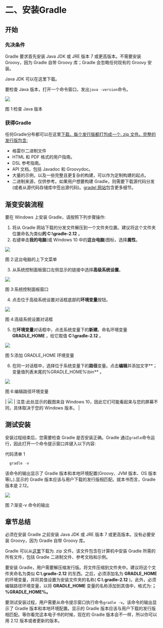 # 二、安装Gradle

## 开始

### 先决条件

Gradle 要求首先安装 Java JDK 或 JRE 版本 7 或更高版本。不需要安装 Groovy，因为 Gradle 自带 Groovy 库；Gradle 会忽略任何现有的 Groovy 安装。

Java JDK 可以在这里下载。

要检查 Java 版本，打开一个命令窗口，发出`java -version`命令。

![](img/image001.png)

图 1:检查 Java 版本

### 获得Gradle

任何Gradle分布都可以在这里[下载。每个发行版都打包成一个. zip 文件。完整的发行版包含:](http://www.gradle.org/downloads)

*   格雷尔二进制文件
*   HTML 和 PDF 格式的用户指南。
*   DSL 参考指南。
*   API 文档，包括 Javadoc 和 Groovydoc。
*   大量的示例，以及一些完整且更复杂的构建，可以作为定制构建的起点。
*   二进制来源，仅供参考。如果用户想要构建 Gradle，则需要下载源代码分发(或者从源代码存储库中签出源代码)。[gradel 网站](http://www.gradle.org/development)包含更多细节。

## 渐变安装流程

要在 Windows 上安装 Gradle，请按照下列步骤操作:

1.  将从 Gradle 网站下载的分发文件解压到一个文件夹位置。建议将这个文件夹位置命名为类似**的 C:\gradle-2.12** 。
2.  右键单击**我的电脑**(或 Windows 10 中的**这台电脑**)图标，选择**属性**。

![](img/image002.png)

图 2:这台电脑的上下文菜单

3.  从系统控制面板窗口左侧显示的链接中选择**高级系统设置**。

![](img/image003.jpg)

图 3:系统控制面板窗口

4.  点击位于高级系统设置对话框底部的**环境变量**按钮。

![](img/image004.jpg)

图 4:高级系统设置对话框

5.  在**环境变量**对话框中，点击系统变量下的**新建**。命名环境变量 **GRADLE_HOME** ，给它取值 **C:\gradle-2.12** 。

![](img/image005.png)

图 5:添加 GRADLE_HOME 环境变量

6.  在同一对话框中，选择位于系统变量下的**路径**变量。点击**编辑**并添加文字**；变量值列表末尾的%GRADLE_HOME%\bin** 。

![](img/image006.png)

图 6:编辑路径环境变量

| ![](img/note.png) | 注意:此处显示的截图来自 Windows 10，因此它们可能看起来与您的屏幕不同，具体取决于您的 Windows 版本。 |

## 测试安装

安装过程结束后，您需要检查 Gradle 是否安装正确。Gradle 通过`gradle`命令运行，因此打开一个命令提示窗口并键入以下内容:

代码清单 1

```groovy
  gradle -v

```

该命令的输出显示了 Gradle 版本和本地环境配置(Groovy、JVM 版本、OS 版本等)。).显示的 Gradle 版本应该与用户下载的发行版相匹配。就本书而言，Gradle 版本是 2.12。

![](img/image008.jpg)

图 7:渐变-v 命令的输出

## 章节总结

必须在安装 Gradle 之前安装 Java JDK 或 JRE 版本 7 或更高版本。没有必要安装 Groovy，因为 Gradle 自带 Groovy 库。

Gradle 可以从[这里](http://www.gradle.org/downloads "荚≘뿵깝ĸむ祋")下载为. zip 文件。该文件包含在计算机中安装 Gradle 所需的所有文件，包括 Gradle 二进制文件、参考文档和示例。

要安装 Gradle，用户需要解压缩发行版。将文件压缩到文件夹中。建议将这个文件夹命名为类似 **C:\ gradle-2.12** 的东西。之后，必须添加名为 **GRADLE_HOME** 的环境变量，并将其值设置为安装文件夹的名称( **C:\ gradle-2.12** )。此外，必须编辑路径环境变量，以将 **GRADLE_HOME** 变量的名称添加到其值中，格式为:**；%GRADLE_HOME%。**

要测试安装过程，用户需要从命令提示窗口执行命令`gradle -v`。该命令的输出显示了 Gradle 版本和本地环境配置。显示的 Gradle 版本应该与用户下载的发行版相匹配。等你看完这本电子书的时候，现在的 Gradle 版本会不一样，所以你可以用 2.12 版本或者更新的版本。